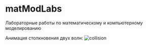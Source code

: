 # matModLabs
Лабораторные работы по математическому и компьютерному моделированию

Анимация столкновения двух волн:
![collision](https://github.com/Duletun/matModLabs/assets/76465730/4196bc60-54a7-4106-b94e-bf0f32835ddb)



